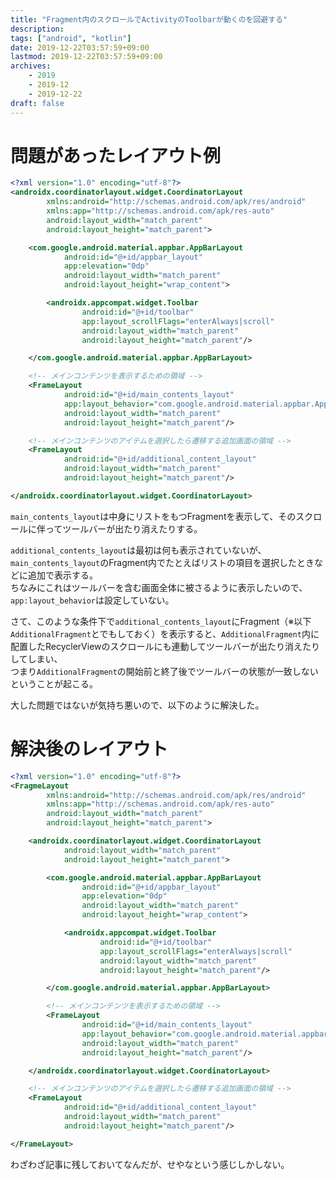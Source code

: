 ```yaml
---
title: "Fragment内のスクロールでActivityのToolbarが動くのを回避する"
description:
tags: ["android", "kotlin"]
date: 2019-12-22T03:57:59+09:00
lastmod: 2019-12-22T03:57:59+09:00
archives:
    - 2019
    - 2019-12
    - 2019-12-22
draft: false
---
```


# 問題があったレイアウト例

```xml
<?xml version="1.0" encoding="utf-8"?>
<androidx.coordinatorlayout.widget.CoordinatorLayout
        xmlns:android="http://schemas.android.com/apk/res/android"
        xmlns:app="http://schemas.android.com/apk/res-auto"
        android:layout_width="match_parent"
        android:layout_height="match_parent">

    <com.google.android.material.appbar.AppBarLayout
            android:id="@+id/appbar_layout"
            app:elevation="0dp"
            android:layout_width="match_parent"
            android:layout_height="wrap_content">

        <androidx.appcompat.widget.Toolbar
                android:id="@+id/toolbar"
                app:layout_scrollFlags="enterAlways|scroll"
                android:layout_width="match_parent"
                android:layout_height="match_parent"/>

    </com.google.android.material.appbar.AppBarLayout>

    <!-- メインコンテンツを表示するための領域 -->
    <FrameLayout
            android:id="@+id/main_contents_layout"
            app:layout_behavior="com.google.android.material.appbar.AppBarLayout$ScrollingViewBehavior"
            android:layout_width="match_parent"
            android:layout_height="match_parent"/>

    <!-- メインコンテンツのアイテムを選択したら遷移する追加画面の領域 -->
    <FrameLayout
            android:id="@+id/additional_content_layout"
            android:layout_width="match_parent"
            android:layout_height="match_parent"/>

</androidx.coordinatorlayout.widget.CoordinatorLayout>
```

`main_contents_layout`は中身にリストをもつFragmentを表示して、そのスクロールに伴ってツールバーが出たり消えたりする。

`additional_contents_layout`は最初は何も表示されていないが、`main_contents_layout`のFragment内でたとえばリストの項目を選択したときなどに追加で表示する。  
ちなみにこれはツールバーを含む画面全体に被さるように表示したいので、`app:layout_behavior`は設定していない。

さて、このような条件下で`additional_contents_layout`にFragment（※以下`AdditionalFragment`とでもしておく）を表示すると、`AdditionalFragment`内に配置したRecyclerViewのスクロールにも連動してツールバーが出たり消えたりしてしまい、  
つまり`AdditionalFragment`の開始前と終了後でツールバーの状態が一致しないということが起こる。

大した問題ではないが気持ち悪いので、以下のように解決した。

# 解決後のレイアウト

```xml
<?xml version="1.0" encoding="utf-8"?>
<FragmeLayout
        xmlns:android="http://schemas.android.com/apk/res/android"
        xmlns:app="http://schemas.android.com/apk/res-auto"
        android:layout_width="match_parent"
        android:layout_height="match_parent">

    <androidx.coordinatorlayout.widget.CoordinatorLayout
            android:layout_width="match_parent"
            android:layout_height="match_parent">

        <com.google.android.material.appbar.AppBarLayout
                android:id="@+id/appbar_layout"
                app:elevation="0dp"
                android:layout_width="match_parent"
                android:layout_height="wrap_content">

            <androidx.appcompat.widget.Toolbar
                    android:id="@+id/toolbar"
                    app:layout_scrollFlags="enterAlways|scroll"
                    android:layout_width="match_parent"
                    android:layout_height="match_parent"/>

        </com.google.android.material.appbar.AppBarLayout>

        <!-- メインコンテンツを表示するための領域 -->
        <FrameLayout
                android:id="@+id/main_contents_layout"
                app:layout_behavior="com.google.android.material.appbar.AppBarLayout$ScrollingViewBehavior"
                android:layout_width="match_parent"
                android:layout_height="match_parent"/>

    </androidx.coordinatorlayout.widget.CoordinatorLayout>

    <!-- メインコンテンツのアイテムを選択したら遷移する追加画面の領域 -->
    <FrameLayout
            android:id="@+id/additional_content_layout"
            android:layout_width="match_parent"
            android:layout_height="match_parent"/>

</FrameLayout>
```

わざわざ記事に残しておいてなんだが、せやなという感じしかしない。
